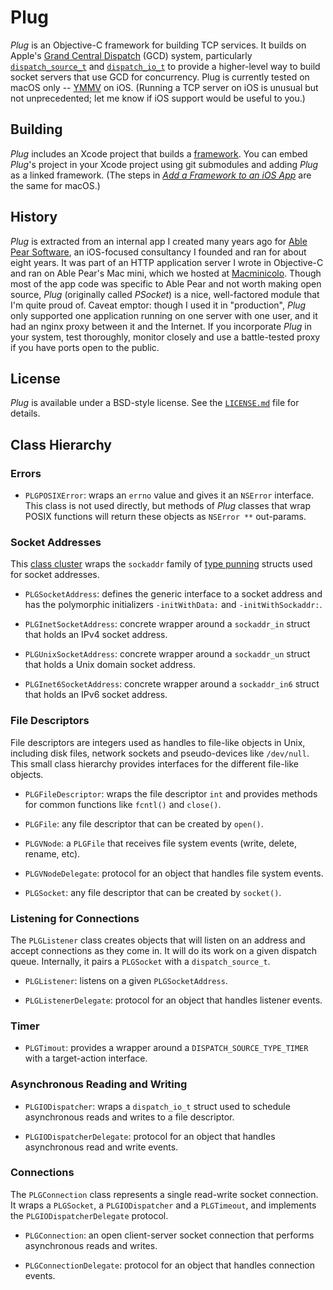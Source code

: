 # Plug

_Plug_ is an Objective-C framework for building TCP services.  It builds on
Apple's [Grand Central Dispatch][1] (GCD) system, particularly
[`dispatch_source_t`][2] and [`dispatch_io_t`][3] to provide a higher-level way
to build socket servers that use GCD for concurrency.  Plug is currently tested
on macOS only -- [YMMV][4] on iOS.  (Running a TCP server on iOS is unusual but
not unprecedented; let me know if iOS support would be useful to you.)

[1]: https://developer.apple.com/documentation/dispatch?language=objc
[2]: https://developer.apple.com/documentation/dispatch/dispatch_source?language=objc
[3]: https://developer.apple.com/documentation/dispatch/dispatch_i_o?language=objc
[4]: https://idioms.thefreedictionary.com/your+mileage+may+vary


## Building

_Plug_ includes an Xcode project that builds a [framework][5].  You can embed
_Plug_'s project in your Xcode project using git submodules and adding _Plug_ as
a linked framework.  (The steps in [_Add a Framework to an iOS App_][6] are the
same for macOS.)

[5]: https://developer.apple.com/library/archive/documentation/MacOSX/Conceptual/BPFrameworks/Concepts/WhatAreFrameworks.html
[6]: https://medium.com/build-an-app-like-lego/add-a-framework-to-an-ios-app-45c06e39bf23


## History

_Plug_ is extracted from an internal app I created many years ago for [Able Pear
Software][7], an iOS-focused consultancy I founded and ran for about eight
years.  It was part of an HTTP application server I wrote in Objective-C and
ran on Able Pear's Mac mini, which we hosted at [Macminicolo][8].  Though most
of the app code was specific to Able Pear and not worth making open source,
_Plug_ (originally called _PSocket_) is a nice, well-factored module that I'm
quite proud of.  Caveat emptor: though I used it in "production", _Plug_ only
supported one application running on one server with one user, and it had an
nginx proxy between it and the Internet.  If you incorporate _Plug_ in your
system, test thoroughly, monitor closely and use a battle-tested proxy if you
have ports open to the public.

[7]: http://blog.ablepear.com
[8]: https://macminicolo.net


## License

_Plug_ is available under a BSD-style license.  See the [`LICENSE.md`][9] file
for details.

[9]: https://github.com/donmccaughey/Plug/master/LICENSE.md


## Class Hierarchy

### Errors

- `PLGPOSIXError`: wraps an `errno` value and gives it an `NSError` interface.
  This class is not used directly, but methods of _Plug_ classes that wrap POSIX
  functions will return these objects as `NSError **` out-params. 

### Socket Addresses

This [class cluster][10] wraps the `sockaddr` family of [type punning][11]
structs used for socket addresses.

- `PLGSocketAddress`: defines the generic interface to a socket address and has
  the polymorphic initializers `-initWithData:` and `-initWithSockaddr:`.

- `PLGInetSocketAddress`: concrete wrapper around a `sockaddr_in` struct that
  holds an IPv4 socket address.

- `PLGUnixSocketAddress`: concrete wrapper around a `sockaddr_un` struct that
  holds a Unix domain socket address.

- `PLGInet6SocketAddress`: concrete wrapper around a `sockaddr_in6` struct that
  holds an IPv6 socket address.

[10]: https://developer.apple.com/library/archive/documentation/General/Conceptual/CocoaEncyclopedia/ClassClusters/ClassClusters.html
[11]: https://en.wikipedia.org/wiki/Type_punning

### File Descriptors

File descriptors are integers used as handles to file-like objects in Unix,
including disk files, network sockets and pseudo-devices like `/dev/null`.  This
small class hierarchy provides interfaces for the different file-like objects.

- `PLGFileDescriptor`: wraps the file descriptor `int` and provides methods for
  common functions like `fcntl()` and `close()`.

- `PLGFile`: any file descriptor that can be created by `open()`.

- `PLGVNode`: a `PLGFile` that receives file system events (write, delete,
  rename, etc).

- `PLGVNodeDelegate`: protocol for an object that handles file system events.

- `PLGSocket`: any file descriptor that can be created by `socket()`.

### Listening for Connections

The `PLGListener` class creates objects that will listen on an address and
accept connections as they come in.  It will do its work on a given dispatch
queue.  Internally, it pairs a `PLGSocket` with a `dispatch_source_t`.

- `PLGListener`: listens on a given `PLGSocketAddress`.

- `PLGListenerDelegate`: protocol for an object that handles listener events.

### Timer

- `PLGTimout`: provides a wrapper around a `DISPATCH_SOURCE_TYPE_TIMER` with a
  target-action interface.

### Asynchronous Reading and Writing

- `PLGIODispatcher`: wraps a `dispatch_io_t` struct used to schedule
  asynchronous reads and writes to a file descriptor.

- `PLGIODispatcherDelegate`: protocol for an object that handles asynchronous
  read and write events.

### Connections

The `PLGConnection` class represents a single read-write socket connection.  It
wraps a `PLGSocket`, a `PLGIODispatcher` and a `PLGTimeout`, and implements the
`PLGIODispatcherDelegate` protocol.

- `PLGConnection`: an open client-server socket connection that performs
  asynchronous reads and writes.

- `PLGConnectionDelegate`: protocol for an object that handles connection
  events.

